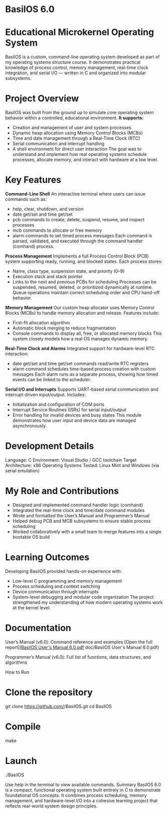 # BasilOS 6.0
# Educational Microkernel Operating System
BasilOS is a custom, command-line operating system developed as part of my operating systems structure course. 
It demonstrates practical knowledge of process control, memory management, real-time clock integration, and serial I/O — written in C and organized into modular subsystems.
# Project Overview
BasilOS was built from the ground up to simulate core operating system behavior within a controlled, educational environment.
**It supports:**
- Creation and management of user and system processes
- Dynamic heap allocation using Memory Control Blocks (MCBs)
- Time and date management through a Real-Time Clock (RTC)
- Serial communication and interrupt handling
- A shell environment for direct user interaction
The goal was to understand and implement how real operating systems schedule processes, allocate memory, and interact with hardware at a low level.

# Key Features 
**Command-Line Shell**
An interactive terminal where users can issue commands such as:
- help, clear, shutdown, and version
- date get/set and time get/set
- pcb commands to create, delete, suspend, resume, and inspect processes
- mcb commands to allocate or free memory
- alarm commands to set timed process messages
Each command is parsed, validated, and executed through the command handler (comhand) process.

**Process Management**
Implements a full Process Control Block (PCB) system supporting ready, running, and blocked states.
Each process stores:
- Name, class type, suspension state, and priority (0–9)
- Execution stack and stack pointer
- Links to the next and previous PCBs for scheduling
Processes can be suspended, resumed, deleted, or prioritized dynamically at runtime.
Queue operations maintain correct scheduling order and CPU hand-off behavior.

**Memory Management**
Our custom heap allocator uses Memory Control Blocks (MCBs) to handle memory allocation and release.
Features include:
- First-fit allocation algorithm
- Automatic block merging to reduce fragmentation
- Console commands to display all, free, or allocated memory blocks
This system closely models how a real OS manages dynamic memory.

**Real-Time Clock and Alarms**
Integrated support for hardware-level RTC interaction:
- date get/set and time get/set commands read/write RTC registers
- alarm command schedules time-based process creation with custom messages
Each alarm runs as a separate process, showing how timed events can be linked to the scheduler.

**Serial I/O and Interrupts**
Supports UART-based serial communication and interrupt-driven input/output.
 Includes:
- Initialization and configuration of COM ports
- Interrupt Service Routines (ISRs) for serial input/output
- Error handling for invalid devices and busy states
This module demonstrates how user input and device data are managed asynchronously.

# Development Details
Language: C
Environment: Visual Studio / GCC toolchain
Target Architecture: x86
Operating Systems Tested: Linux Mint and Windows (via serial emulation)


# My Role and Contributions
- Designed and implemented command handler logic (comhand)
- Integrated the real-time clock and time/date command modules
- Wrote and formatted the User’s Manual and Programmer’s Manual
- Helped debug PCB and MCB subsystems to ensure stable process scheduling
- Worked collaboratively with a small team to merge features into a single bootable OS build


# Learning Outcomes
Developing BasilOS provided hands-on experience with:
- Low-level C programming and memory management
- Process scheduling and context switching
- Device communication through interrupts
- System-level debugging and modular code organization
The project strengthened my understanding of how modern operating systems work at the kernel level.

# Documentation 
User’s Manual (v6.0): Command reference and examples [Open the full report]([BasilOS User's Manual 6.0.pdf](https://github.com/user-attachments/files/23030901/BasilOS.User.s.Manual.6.0.pdf)
doc/BasilOS User's Manual 6.0.pdf)

Programmer’s Manual (v6.0): Full list of functions, data structures, and algorithms


How to Run
# Clone the repository
git clone https://github.com/<your-username>/BasilOS.git
cd BasilOS

# Compile
make

# Launch
./BasilOS

Use help in the terminal to view available commands.
Summary
BasilOS 6.0 is a compact, functional operating system built entirely in C to demonstrate foundational OS concepts.
It combines process scheduling, memory management, and hardware-level I/O into a cohesive learning project that reflects real-world system design principles.
